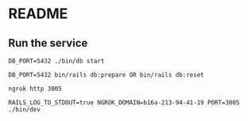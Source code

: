# README

## Run the service

```
DB_PORT=5432 ./bin/db start
```

```
DB_PORT=5432 bin/rails db:prepare OR bin/rails db:reset
```

```
ngrok http 3005
```

```
RAILS_LOG_TO_STDOUT=true NGROK_DOMAIN=b16a-213-94-41-19 PORT=3005 ./bin/dev
```
